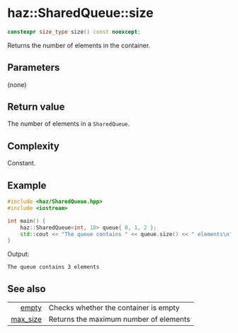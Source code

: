 # **haz::SharedQueue::size**

```cpp
constexpr size_type size() const noexcept;
```

Returns the number of elements in the container.

## Parameters
(none)

## Return value
The number of elements in a `SharedQueue`.

## Complexity
Constant.

## Example

```cpp
#include <haz/SharedQueue.hpp>
#include <iostream>

int main() {
    haz::SharedQueue<int, 10> queue{ 0, 1, 2 };
    std::cout << "The queue contains " << queue.size() << " elements\n";
}
```
Output:
```
The queue contains 3 elements
```

## See also
|||
| ---:| --- |
| [empty](empty.md) | Checks whether the container is empty |
| [max_size](max_size.md) | Returns the maximum number of elements |
